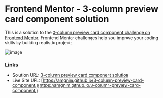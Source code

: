 # Frontend Mentor - 3-column preview card component solution

This is a solution to the [3-column preview card component challenge on Frontend Mentor](https://www.frontendmentor.io/challenges/3column-preview-card-component-pH92eAR2-). Frontend Mentor challenges help you improve your coding skills by building realistic projects.

![image](https://github.com/amgnim/product-preview-card-component/assets/39149192/352bde9c-df6a-41a7-aba5-5d8d8aa3cd9f)

### Links

- Solution URL: [3-column preview card component solution](https://www.frontendmentor.io/)
- Live Site URL: [https://amgnim.github.io/3-column-preview-card-component/](https://amgnim.github.io/3-column-preview-card-component/)
